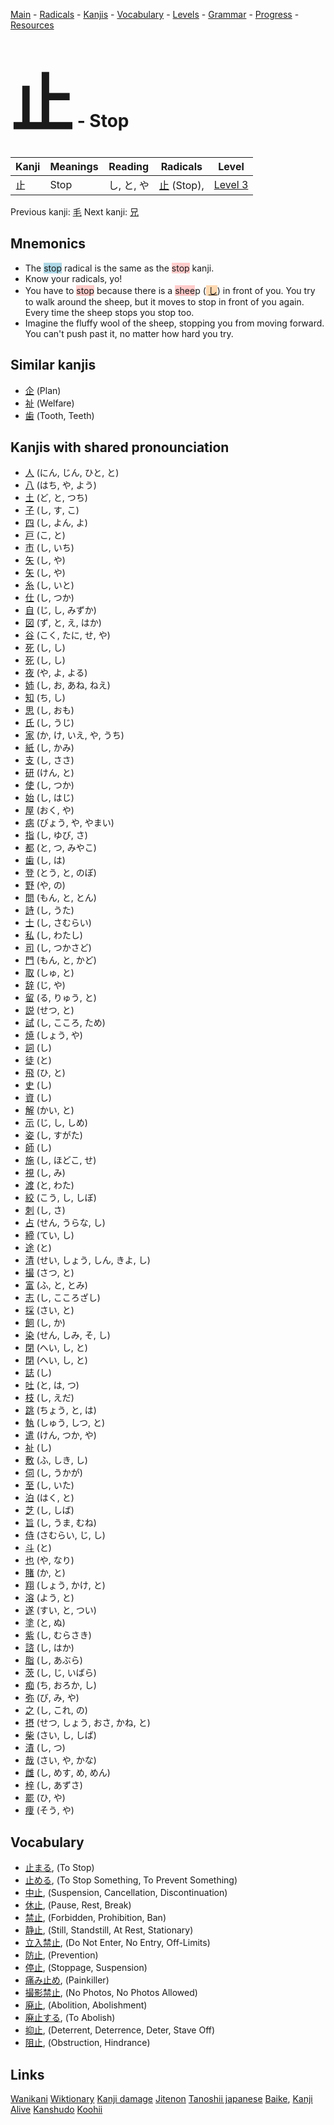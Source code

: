 <style> bigfont {font-size: 100px}</style>
[Main](../README.md) -
[Radicals](../radicals.md) -
[Kanjis](../kanjis.md) -
[Vocabulary](../vocabulary.md) -
[Levels](../levels.md) -
[Grammar](../grammar.md) - 
[Progress](../progress.md) -
[Resources](../resources.md)
# <bigfont> 止</bigfont> - Stop 

| Kanji | Meanings | Reading | Radicals | Level |
| --- | --- | --- | --- | --- |
| 止 | Stop | し, と, や | [止](../radicals/止.md) (Stop),  | [Level 3](../levels/wk_level3.md) |

Previous kanji: [毛](毛.md) Next kanji: [兄](兄.md) 

## Mnemonics
 * The <span style="background-color:#ADD8E6"> stop</span> radical is the same as the <span style="background-color:#ffcccb"> stop</span> kanji.
* Know your radicals, yo!
* You have to <span style="background-color:#ffcccb"> stop</span> because there is a <span style="background-color:#ffcccb"> shee</span>p (<span style="background-color:#fed8b1"> [し](https://jisho.org/search/し)</span>) in front of you. You try to walk around the sheep, but it moves to stop in front of you again. Every time the sheep stops you stop too.
* Imagine the fluffy wool of the sheep, stopping you from moving forward. You can't push past it, no matter how hard you try.


## Similar kanjis
 * [企](企.md) (Plan)
* [祉](祉.md) (Welfare)
* [歯](歯.md) (Tooth, Teeth)



## Kanjis with shared pronounciation
 * [人](人.md) (にん, じん, ひと, と)
* [八](八.md) (はち, や, よう)
* [土](土.md) (ど, と, つち)
* [子](子.md) (し, す, こ)
* [四](四.md) (し, よん, よ)
* [戸](戸.md) (こ, と)
* [市](市.md) (し, いち)
* [矢](矢.md) (し, や)
* [矢](矢.md) (し, や)
* [糸](糸.md) (し, いと)
* [仕](仕.md) (し, つか)
* [自](自.md) (じ, し, みずか)
* [図](図.md) (ず, と, え, はか)
* [谷](谷.md) (こく, たに, せ, や)
* [死](死.md) (し, し)
* [死](死.md) (し, し)
* [夜](夜.md) (や, よ, よる)
* [姉](姉.md) (し, お, あね, ねえ)
* [知](知.md) (ち, し)
* [思](思.md) (し, おも)
* [氏](氏.md) (し, うじ)
* [家](家.md) (か, け, いえ, や, うち)
* [紙](紙.md) (し, かみ)
* [支](支.md) (し, ささ)
* [研](研.md) (けん, と)
* [使](使.md) (し, つか)
* [始](始.md) (し, はじ)
* [屋](屋.md) (おく, や)
* [病](病.md) (びょう, や, やまい)
* [指](指.md) (し, ゆび, さ)
* [都](都.md) (と, つ, みやこ)
* [歯](歯.md) (し, は)
* [登](登.md) (とう, と, のぼ)
* [野](野.md) (や, の)
* [問](問.md) (もん, と, とん)
* [詩](詩.md) (し, うた)
* [士](士.md) (し, さむらい)
* [私](私.md) (し, わたし)
* [司](司.md) (し, つかさど)
* [門](門.md) (もん, と, かど)
* [取](取.md) (しゅ, と)
* [辞](辞.md) (じ, や)
* [留](留.md) (る, りゅう, と)
* [説](説.md) (せつ, と)
* [試](試.md) (し, こころ, ため)
* [焼](焼.md) (しょう, や)
* [詞](詞.md) (し)
* [徒](徒.md) (と)
* [飛](飛.md) (ひ, と)
* [史](史.md) (し)
* [資](資.md) (し)
* [解](解.md) (かい, と)
* [示](示.md) (じ, し, しめ)
* [姿](姿.md) (し, すがた)
* [師](師.md) (し)
* [施](施.md) (し, ほどこ, せ)
* [視](視.md) (し, み)
* [渡](渡.md) (と, わた)
* [絞](絞.md) (こう, し, しぼ)
* [刺](刺.md) (し, さ)
* [占](占.md) (せん, うらな, し)
* [締](締.md) (てい, し)
* [途](途.md) (と)
* [清](清.md) (せい, しょう, しん, きよ, し)
* [撮](撮.md) (さつ, と)
* [富](富.md) (ふ, と, とみ)
* [志](志.md) (し, こころざし)
* [採](採.md) (さい, と)
* [飼](飼.md) (し, か)
* [染](染.md) (せん, しみ, そ, し)
* [閉](閉.md) (へい, し, と)
* [閉](閉.md) (へい, し, と)
* [誌](誌.md) (し)
* [吐](吐.md) (と, は, つ)
* [枝](枝.md) (し, えだ)
* [跳](跳.md) (ちょう, と, は)
* [執](執.md) (しゅう, しつ, と)
* [遣](遣.md) (けん, つか, や)
* [祉](祉.md) (し)
* [敷](敷.md) (ふ, しき, し)
* [伺](伺.md) (し, うかが)
* [至](至.md) (し, いた)
* [泊](泊.md) (はく, と)
* [芝](芝.md) (し, しば)
* [旨](旨.md) (し, うま, むね)
* [侍](侍.md) (さむらい, じ, し)
* [斗](斗.md) (と)
* [也](也.md) (や, なり)
* [賭](賭.md) (か, と)
* [翔](翔.md) (しょう, かけ, と)
* [溶](溶.md) (よう, と)
* [遂](遂.md) (すい, と, つい)
* [塗](塗.md) (と, ぬ)
* [紫](紫.md) (し, むらさき)
* [諮](諮.md) (し, はか)
* [脂](脂.md) (し, あぶら)
* [茨](茨.md) (し, じ, いばら)
* [痴](痴.md) (ち, おろか, し)
* [弥](弥.md) (び, み, や)
* [之](之.md) (し, これ, の)
* [摂](摂.md) (せつ, しょう, おさ, かね, と)
* [柴](柴.md) (さい, し, しば)
* [漬](漬.md) (し, つ)
* [哉](哉.md) (さい, や, かな)
* [雌](雌.md) (し, めす, め, めん)
* [梓](梓.md) (し, あずさ)
* [罷](罷.md) (ひ, や)
* [痩](痩.md) (そう, や)



## Vocabulary
 * [止まる](../vocabulary/止.md), (To Stop)
* [止める](../vocabulary/止.md), (To Stop Something, To Prevent Something)
* [中止](../vocabulary/止.md), (Suspension, Cancellation, Discontinuation)
* [休止](../vocabulary/止.md), (Pause, Rest, Break)
* [禁止](../vocabulary/止.md), (Forbidden, Prohibition, Ban)
* [静止](../vocabulary/止.md), (Still, Standstill, At Rest, Stationary)
* [立入禁止](../vocabulary/止.md), (Do Not Enter, No Entry, Off-Limits)
* [防止](../vocabulary/止.md), (Prevention)
* [停止](../vocabulary/止.md), (Stoppage, Suspension)
* [痛み止め](../vocabulary/止.md), (Painkiller)
* [撮影禁止](../vocabulary/止.md), (No Photos, No Photos Allowed)
* [廃止](../vocabulary/止.md), (Abolition, Abolishment)
* [廃止する](../vocabulary/止.md), (To Abolish)
* [抑止](../vocabulary/止.md), (Deterrent, Deterrence, Deter, Stave Off)
* [阻止](../vocabulary/止.md), (Obstruction, Hindrance)




## Links 


[Wanikani](https://www.wanikani.com/kanji/止)
[Wiktionary](https://en.wiktionary.org/wiki/止)
[Kanji damage](http://www.kanjidamage.com/kanji/search?utf8=✓&q=止)
[Jitenon](https://jitenon.com/kanji/止)
[Tanoshii japanese](https://www.tanoshiijapanese.com/dictionary/kanji.cfm?k=止)
[Baike](https://baike.baidu.com/item/止),
[Kanji Alive](https://app.kanjialive.com/止)
[Kanshudo](https://www.kanshudo.com/searchmn?q=止)
[Koohii](https://kanji.koohii.com/study/kanji/止)
